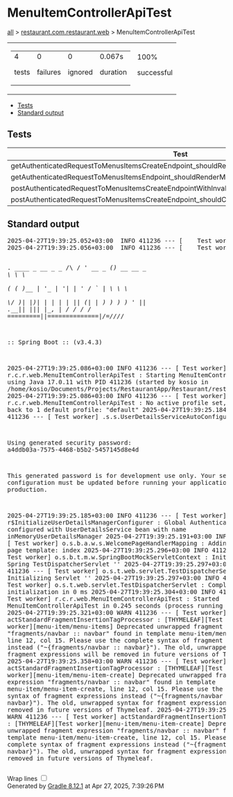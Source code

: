 <!DOCTYPE html>
<html>
<head>
<meta http-equiv="Content-Type" content="text/html; charset=utf-8"/>
<meta http-equiv="x-ua-compatible" content="IE=edge"/>
<title>Test results - MenuItemControllerApiTest</title>
<link href="../css/base-style.css" rel="stylesheet" type="text/css"/>
<link href="../css/style.css" rel="stylesheet" type="text/css"/>
<script src="../js/report.js" type="text/javascript"></script>
</head>
<body>
<div id="content">
<h1>MenuItemControllerApiTest</h1>
<div class="breadcrumbs">
<a href="../index.md">all</a> &gt;
<a href="../packages/restaurant.com.restaurant.web.md">restaurant.com.restaurant.web</a> &gt; MenuItemControllerApiTest</div>
<div id="summary">
<table>
<tr>
<td>
<div class="summaryGroup">
<table>
<tr>
<td>
<div class="infoBox" id="tests">
<div class="counter">4</div>
<p>tests</p>
</div>
</td>
<td>
<div class="infoBox" id="failures">
<div class="counter">0</div>
<p>failures</p>
</div>
</td>
<td>
<div class="infoBox" id="ignored">
<div class="counter">0</div>
<p>ignored</p>
</div>
</td>
<td>
<div class="infoBox" id="duration">
<div class="counter">0.067s</div>
<p>duration</p>
</div>
</td>
</tr>
</table>
</div>
</td>
<td>
<div class="infoBox success" id="successRate">
<div class="percent">100%</div>
<p>successful</p>
</div>
</td>
</tr>
</table>
</div>
<div id="tabs">
<ul class="tabLinks">
<li>
<a href="#tab0">Tests</a>
</li>
<li>
<a href="#tab1">Standard output</a>
</li>
</ul>
<div id="tab0" class="tab">
<h2>Tests</h2>
<table>
<thead>
<tr>
<th>Test</th>
<th>Duration</th>
<th>Result</th>
</tr>
</thead>
<tr>
<td class="success">getAuthenticatedRequestToMenusItemsCreateEndpoint_shouldRenderMenusItemsCreateView()</td>
<td class="success">0.008s</td>
<td class="success">passed</td>
</tr>
<tr>
<td class="success">getAuthenticatedRequestToMenusItemsEndpoint_shouldRenderMenusItemsView()</td>
<td class="success">0.023s</td>
<td class="success">passed</td>
</tr>
<tr>
<td class="success">postAuthenticatedRequestToMenusItemsCreateEndpointWithInvalidData_shouldRenderMenuItemView()</td>
<td class="success">0.020s</td>
<td class="success">passed</td>
</tr>
<tr>
<td class="success">postAuthenticatedRequestToMenusItemsCreateEndpoint_shouldCreateMenusItemsAndRedirect()</td>
<td class="success">0.016s</td>
<td class="success">passed</td>
</tr>
</table>
</div>
<div id="tab1" class="tab">
<h2>Standard output</h2>
<span class="code">
<pre>2025-04-27T19:39:25.052+03:00  INFO 411236 --- [    Test worker] t.c.s.AnnotationConfigContextLoaderUtils : Could not detect default configuration classes for test class [restaurant.com.restaurant.web.MenuItemControllerApiTest]: MenuItemControllerApiTest does not declare any static, non-private, non-final, nested classes annotated with @Configuration.
2025-04-27T19:39:25.056+03:00  INFO 411236 --- [    Test worker] .b.t.c.SpringBootTestContextBootstrapper : Found @SpringBootConfiguration restaurant.com.restaurant.RestaurantApplication for test class restaurant.com.restaurant.web.MenuItemControllerApiTest

  .   ____          _            __ _ _
 /\\ / ___'_ __ _ _(_)_ __  __ _ \ \ \ \
( ( )\___ | '_ | '_| | '_ \/ _` | \ \ \ \
 \\/  ___)| |_)| | | | | || (_| |  ) ) ) )
  '  |____| .__|_| |_|_| |_\__, | / / / /
 =========|_|==============|___/=/_/_/_/

 :: Spring Boot ::                (v3.4.3)

2025-04-27T19:39:25.086+03:00  INFO 411236 --- [    Test worker] r.c.r.web.MenuItemControllerApiTest      : Starting MenuItemControllerApiTest using Java 17.0.11 with PID 411236 (started by kosio in /home/kosio/Documents/Projects/RestaurantApp/Restaurant/restaurant)
2025-04-27T19:39:25.086+03:00  INFO 411236 --- [    Test worker] r.c.r.web.MenuItemControllerApiTest      : No active profile set, falling back to 1 default profile: &quot;default&quot;
2025-04-27T19:39:25.184+03:00  WARN 411236 --- [    Test worker] .s.s.UserDetailsServiceAutoConfiguration : 

Using generated security password: a4ddb03a-7575-4468-b5b2-5457145d8e4d

This generated password is for development use only. Your security configuration must be updated before running your application in production.

2025-04-27T19:39:25.185+03:00  INFO 411236 --- [    Test worker] r$InitializeUserDetailsManagerConfigurer : Global AuthenticationManager configured with UserDetailsService bean with name inMemoryUserDetailsManager
2025-04-27T19:39:25.191+03:00  INFO 411236 --- [    Test worker] o.s.b.a.w.s.WelcomePageHandlerMapping    : Adding welcome page template: index
2025-04-27T19:39:25.296+03:00  INFO 411236 --- [    Test worker] o.s.b.t.m.w.SpringBootMockServletContext : Initializing Spring TestDispatcherServlet ''
2025-04-27T19:39:25.297+03:00  INFO 411236 --- [    Test worker] o.s.t.web.servlet.TestDispatcherServlet  : Initializing Servlet ''
2025-04-27T19:39:25.297+03:00  INFO 411236 --- [    Test worker] o.s.t.web.servlet.TestDispatcherServlet  : Completed initialization in 0 ms
2025-04-27T19:39:25.304+03:00  INFO 411236 --- [    Test worker] r.c.r.web.MenuItemControllerApiTest      : Started MenuItemControllerApiTest in 0.245 seconds (process running for 10.103)
2025-04-27T19:39:25.321+03:00  WARN 411236 --- [    Test worker] actStandardFragmentInsertionTagProcessor : [THYMELEAF][Test worker][menu-item/menu-items] Deprecated unwrapped fragment expression &quot;fragments/navbar :: navbar&quot; found in template menu-item/menu-items, line 12, col 15. Please use the complete syntax of fragment expressions instead (&quot;~{fragments/navbar :: navbar}&quot;). The old, unwrapped syntax for fragment expressions will be removed in future versions of Thymeleaf.
2025-04-27T19:39:25.358+03:00  WARN 411236 --- [    Test worker] actStandardFragmentInsertionTagProcessor : [THYMELEAF][Test worker][menu-item/menu-item-create] Deprecated unwrapped fragment expression &quot;fragments/navbar :: navbar&quot; found in template menu-item/menu-item-create, line 12, col 15. Please use the complete syntax of fragment expressions instead (&quot;~{fragments/navbar :: navbar}&quot;). The old, unwrapped syntax for fragment expressions will be removed in future versions of Thymeleaf.
2025-04-27T19:39:25.370+03:00  WARN 411236 --- [    Test worker] actStandardFragmentInsertionTagProcessor : [THYMELEAF][Test worker][menu-item/menu-item-create] Deprecated unwrapped fragment expression &quot;fragments/navbar :: navbar&quot; found in template menu-item/menu-item-create, line 12, col 15. Please use the complete syntax of fragment expressions instead (&quot;~{fragments/navbar :: navbar}&quot;). The old, unwrapped syntax for fragment expressions will be removed in future versions of Thymeleaf.
</pre>
</span>
</div>
</div>
<div id="footer">
<p>
<div>
<label class="hidden" id="label-for-line-wrapping-toggle" for="line-wrapping-toggle">Wrap lines
<input id="line-wrapping-toggle" type="checkbox" autocomplete="off"/>
</label>
</div>Generated by 
<a href="http://www.gradle.org">Gradle 8.12.1</a> at Apr 27, 2025, 7:39:26 PM</p>
</div>
</div>
</body>
</html>
